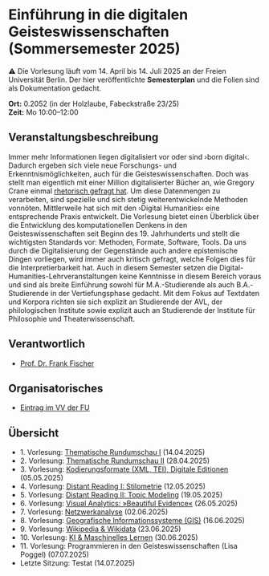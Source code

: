 # Einführung in die digitalen Geisteswissenschaften (Sommersemester 2025)

:warning: Die Vorlesung läuft vom 14. April bis 14. Juli 2025 an der Freien Universität Berlin. Der hier veröffentlichte **Semesterplan** und die Folien sind als Dokumentation gedacht.

**Ort:** 0.2052 (in der Holzlaube, Fabeckstraße 23/25) \
**Zeit:** Mo 10:00–12:00

## Veranstaltungsbeschreibung

Immer mehr Informationen liegen digitalisiert vor oder sind ›born digital‹. Dadurch ergeben sich viele neue Forschungs- und Erkenntnismöglichkeiten, auch für die Geisteswissenschaften. Doch was stellt man eigentlich mit einer Million digitalisierter Bücher an, wie Gregory Crane einmal [rhetorisch gefragt hat](https://doi.org/10.1045/march2006-crane). Um diese Datenmengen zu verarbeiten, sind spezielle und sich stetig weiterentwickelnde Methoden vonnöten. Mittlerweile hat sich mit den ›Digital Humanities‹ eine entsprechende Praxis entwickelt. Die Vorlesung bietet einen Überblick über die Entwicklung des komputationellen Denkens in den Geisteswissenschaften seit Beginn des 19. Jahrhunderts und stellt die wichtigsten Standards vor: Methoden, Formate, Software, Tools. Da uns durch die Digitalisierung der Gegenstände auch andere epistemische Dingen vorliegen, wird immer auch kritisch gefragt, welche Folgen dies für die Interpretierbarkeit hat. Auch in diesem Semester setzen die Digital-Humanities-Lehrveranstaltungen keine Kenntnisse in diesem Bereich voraus und sind als breite Einführung sowohl für M.A.-Studierende als auch B.A.-Studierende in der Vertiefungsphase gedacht. Mit dem Fokus auf Textdaten und Korpora richten sie sich explizit an Studierende der AVL, der philologischen Institute sowie explizit auch an Studierende der Institute für Philosophie und Theaterwissenschaft.

## Verantwortlich

- [Prof. Dr. Frank Fischer](https://lehkost.github.io/)

## Organisatorisches

- [Eintrag im VV der FU](https://web.archive.org/web/20250313150059/https://www.fu-berlin.de/vv/de/lv/943722)

## Übersicht

- 1\. Vorlesung: [Thematische Rundumschau I](https://lehkost.github.io/slides/2025-04-14-einf-dh-rundumschau-1/index.html) (14.04.2025)
- 2\. Vorlesung: [Thematische Rundumschau II](https://lehkost.github.io/slides/2025-04-28-einf-dh-rundumschau-2/index.html)  (28.04.2025)
- 3\. Vorlesung: [Kodierungsformate (XML, TEI), Digitale Editionen](https://lehkost.github.io/slides/2025-05-05-einf-dh-kodierung/index.html) (05.05.2025)
- 4\. Vorlesung: [Distant Reading I: Stilometrie](https://lehkost.github.io/slides/2025-05-12-einf-dh-stilometrie/index.html) (12.05.2025)
- 5\. Vorlesung: [Distant Reading II: Topic Modeling](https://lehkost.github.io/slides/2025-05-19-einf-dh-topic-modeling/index.html) (19.05.2025)
- 6\. Vorlesung: [Visual Analytics: »Beautiful Evidence«](https://lehkost.github.io/slides/2025-05-26-einf-dh-visual-analytics/index.html) (26.05.2025)
- 7\. Vorlesung: [Netzwerkanalyse](https://lehkost.github.io/slides/2025-06-02-einf-dh-netzwerkanalyse/index.html) (02.06.2025)
- 8\. Vorlesung: [Geografische Informationssysteme (GIS)](https://lehkost.github.io/slides/2025-06-16-einf-dh-gis/index.html) (16.06.2025)
- 9\. Vorlesung: [Wikipedia & Wikidata](https://lehkost.github.io/slides/2025-06-23-einf-dh-wiki/index.html) (23.06.2025)
- 10\. Vorlesung: [KI & Maschinelles Lernen](https://lehkost.github.io/slides/2025-06-30-einf-dh-ki/index.html) (30.06.2025)
- 11\. Vorlesung: Programmieren in den Geisteswissenschaften (Lisa Poggel) (07.07.2025)
- Letzte Sitzung: Testat (14.07.2025)

